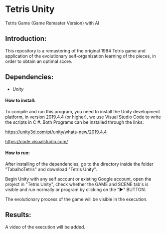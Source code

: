 # Tetris Unity

Tetris Game (Game Remaster Version) with AI

## Introduction:
This repository is a remastering of the original 1984 Tetris game and application of the evolutionary self-organization learning of the pieces, in order to obtain an optimal score.

## Dependencies:
 - *Unity*
#### How to install:
To compile and run this program, you need to install the Unity development platform, in version 2019.4.4 (or higher), we use Visual Studio Code to write the scripts in C #.
Both Programs can be installed through the links:

https://unity3d.com/pt/unity/whats-new/2019.4.4

https://code.visualstudio.com/

#### How to run:
After installing of the dependencies, go to the directory inside the folder "TabalhoTetris" and download "Tetris Unity".

Begin Unity with any self account or existing Google account, open the project in "Tetris Unity", check whether the GAME and SCENE  tab's is visible and run normally or program by clicking on the "▶" BUTTON.

The evolutionary process of the game will be visible in the execution.

## Results:
A video of the execution will be added.

